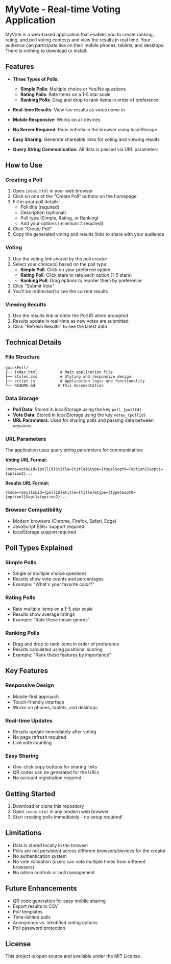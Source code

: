 # MyVote - Real-time Voting Application

MyVote is a web-based application that enables you to create ranking, rating, and poll voting contests and view the results in real time. Your audience can participate live on their mobile phones, tablets, and desktops. There is nothing to download or install.

## Features

- **Three Types of Polls:**
  - **Simple Polls**: Multiple choice or Yes/No questions
  - **Rating Polls**: Rate items on a 1-5 star scale
  - **Ranking Polls**: Drag and drop to rank items in order of preference

- **Real-time Results**: View live results as votes come in
- **Mobile Responsive**: Works on all devices
- **No Server Required**: Runs entirely in the browser using localStorage
- **Easy Sharing**: Generate shareable links for voting and viewing results
- **Query String Communication**: All data is passed via URL parameters

## How to Use

### Creating a Poll

1. Open `index.html` in your web browser
2. Click on one of the "Create Poll" buttons on the homepage
3. Fill in your poll details:
   - Poll title (required)
   - Description (optional)
   - Poll type (Simple, Rating, or Ranking)
   - Add your options (minimum 2 required)
4. Click "Create Poll"
5. Copy the generated voting and results links to share with your audience

### Voting

1. Use the voting link shared by the poll creator
2. Select your choice(s) based on the poll type:
   - **Simple Poll**: Click on your preferred option
   - **Rating Poll**: Click stars to rate each option (1-5 stars)
   - **Ranking Poll**: Drag options to reorder them by preference
3. Click "Submit Vote"
4. You'll be redirected to see the current results

### Viewing Results

1. Use the results link or enter the Poll ID when prompted
2. Results update in real-time as new votes are submitted
3. Click "Refresh Results" to see the latest data

## Technical Details

### File Structure

```text
quickPoll/
├── index.html          # Main application file
├── styles.css          # Styling and responsive design
├── script.js           # Application logic and functionality
└── README.md          # This documentation
```

### Data Storage

- **Poll Data**: Stored in localStorage using the key `poll_{pollId}`
- **Vote Data**: Stored in localStorage using the key `votes_{pollId}`
- **URL Parameters**: Used for sharing polls and passing data between sessions

### URL Parameters

The application uses query string parameters for communication:

**Voting URL Format:**

```text
?mode=vote&id={pollId}&title={title}&type={type}&opt0={option1}&opt1={option2}...
```

**Results URL Format:**

```text
?mode=results&id={pollId}&title={title}&type={type}&opt0={option1}&opt1={option2}...
```

### Browser Compatibility

- Modern browsers (Chrome, Firefox, Safari, Edge)
- JavaScript ES6+ support required
- localStorage support required

## Poll Types Explained

### Simple Polls

- Single or multiple choice questions
- Results show vote counts and percentages
- Example: "What's your favorite color?"

### Rating Polls

- Rate multiple items on a 1-5 star scale
- Results show average ratings
- Example: "Rate these movie genres"

### Ranking Polls

- Drag and drop to rank items in order of preference
- Results calculated using positional scoring
- Example: "Rank these features by importance"

## Key Features

### Responsive Design

- Mobile-first approach
- Touch-friendly interface
- Works on phones, tablets, and desktops

### Real-time Updates

- Results update immediately after voting
- No page refresh required
- Live vote counting

### Easy Sharing

- One-click copy buttons for sharing links
- QR codes can be generated for the URLs
- No account registration required

## Getting Started

1. Download or clone this repository
2. Open `index.html` in any modern web browser
3. Start creating polls immediately - no setup required!

## Limitations

- Data is stored locally in the browser
- Polls are not persistent across different browsers/devices for the creator
- No authentication system
- No vote validation (users can vote multiple times from different browsers)
- No admin controls or poll management

## Future Enhancements

- QR code generation for easy mobile sharing
- Export results to CSV
- Poll templates
- Time-limited polls
- Anonymous vs. identified voting options
- Poll password protection

## License

This project is open source and available under the MIT License.
